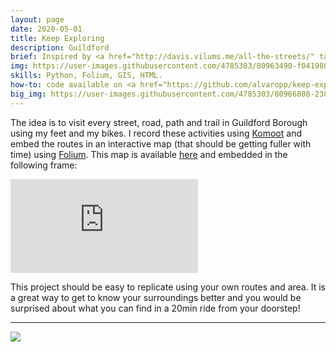 ```yaml
---
layout: page
date: 2020-05-01
title: Keep Exploring
description: Guildford
brief: Inspired by <a href="http://davis.vilums.me/all-the-streets/" target="_blank">Davis Vilums</a> and <a href="https://imjustwalkin.com/" target="_blank">Matt Green</a>, I've started walking and cycling all the streets and paths in Guildford Borough. This is just a way of turning something that I was kind of doing already into a more systematic and data rich project that can make the COVID-19 lockdown more enjoyable.
img: https://user-images.githubusercontent.com/4785303/80963490-f0419800-8e06-11ea-9405-f0708091582a.jpg
skills: Python, Folium, GIS, HTML.
how-to: code available on <a href="https://github.com/alvaropp/keep-exploring" target="_blank">GitHub</a>.
big_img: https://user-images.githubusercontent.com/4785303/80966808-23872580-8e0d-11ea-9e97-dcb6e316106d.gif
---
```


The idea is to visit every street, road, path and trail in Guildford Borough using my feet and my bikes. I record these activities using <a href="https://www.komoot.com/user/807017409913" target="_blank">Komoot</a> and embed the routes in an interactive map (that should be getting fuller with time) using <a href="https://github.com/python-visualization/folium" target="_blank">Folium</a>. This map is available <a href="http://alvarop.me/keep-exploring/" target="_blank">here</a> and embedded in the following frame:

<div class="video-container">
  <iframe src="https://alvarop.me/keep-exploring/" frameborder="0" allowfullscreen></iframe>
</div>

This project should be easy to replicate using your own routes and area. It is a great way to get to know your surroundings better and you would be surprised about what you can find in a 20min ride from your doorstep!

<hr>

![](https://img.shields.io/badge/License-MIT-yellow.svg)
